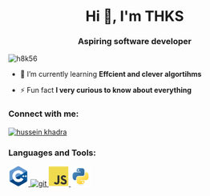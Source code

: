 <h1 align="center">Hi 👋, I'm THKS</h1>
<h3 align="center">Aspiring software developer</h3>

<p align="left"> <img src="https://komarev.com/ghpvc/?username=h8k56&label=Profile%20views&color=0e75b6&style=flat" alt="h8k56" /> </p>

- 🌱 I’m currently learning **Effcient and clever algortihms**

- ⚡ Fun fact **I very curious to know about everything**

<h3 align="left">Connect with me:</h3>
<p align="left">
<a href="https://www.linkedin.com/in/hussein-khadra-742645265/" target="blank"><img align="center" src="https://raw.githubusercontent.com/rahuldkjain/github-profile-readme-generator/master/src/images/icons/Social/linked-in-alt.svg" alt="hussein khadra" height="30" width="40" /></a>
</p>

<h3 align="left">Languages and Tools:</h3>
<p align="left"> <a href="https://www.w3schools.com/cpp/" target="_blank" rel="noreferrer"> <img src="https://raw.githubusercontent.com/devicons/devicon/master/icons/cplusplus/cplusplus-original.svg" alt="cplusplus" width="40" height="40"/> </a> <a href="https://git-scm.com/" target="_blank" rel="noreferrer"> <img src="https://www.vectorlogo.zone/logos/git-scm/git-scm-icon.svg" alt="git" width="40" height="40"/> </a> <a href="https://developer.mozilla.org/en-US/docs/Web/JavaScript" target="_blank" rel="noreferrer"> <img src="https://raw.githubusercontent.com/devicons/devicon/master/icons/javascript/javascript-original.svg" alt="javascript" width="40" height="40"/> </a> <a href="https://www.python.org" target="_blank" rel="noreferrer"> <img src="https://raw.githubusercontent.com/devicons/devicon/master/icons/python/python-original.svg" alt="python" width="40" height="40"/> </a> </p>
